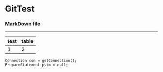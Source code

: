 # GitTest

### MarkDown file
---
|test|table|
|---|---|
|1|2|

```
Connection con = getConnection();
PrepareStatement pstm = null;

